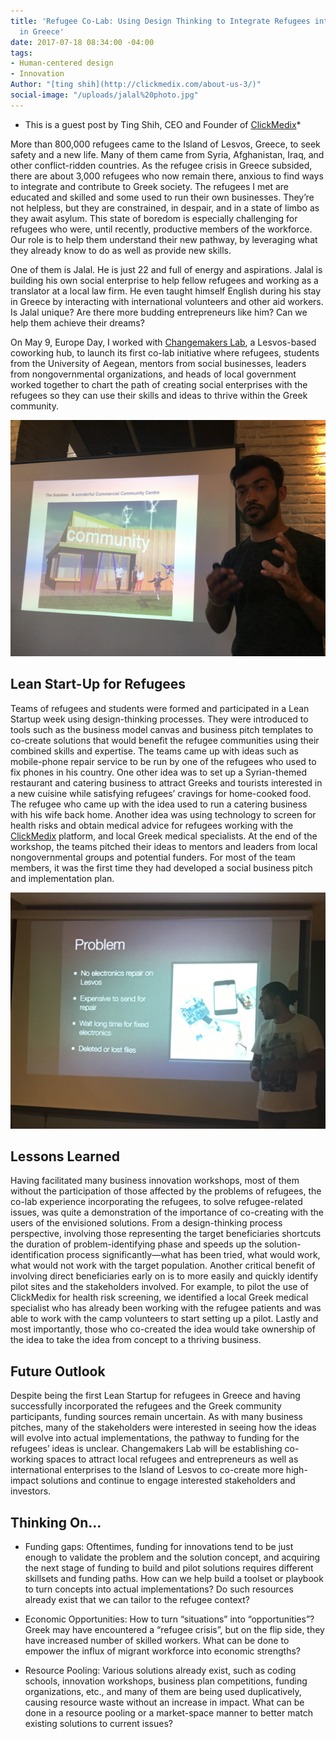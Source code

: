 ```yaml
---
title: 'Refugee Co-Lab: Using Design Thinking to Integrate Refugees into Communities
  in Greece'
date: 2017-07-18 08:34:00 -04:00
tags:
- Human-centered design
- Innovation
Author: "[ting shih](http://clickmedix.com/about-us-3/)"
social-image: "/uploads/jalal%20photo.jpg"
---
```


* This is a guest post by Ting Shih, CEO and Founder of [ClickMedix](http://clickmedix.com/)*

More than 800,000 refugees came to the Island of Lesvos, Greece, to seek safety and a new life. Many of them came from Syria, Afghanistan, Iraq, and other conflict-ridden countries. As the refugee crisis in Greece subsided, there are about 3,000 refugees who now remain there, anxious to find ways to integrate and contribute to Greek society. The refugees I met are educated and skilled and some used to run their own businesses. They’re not helpless, but they are constrained, in despair, and in a state of limbo as they await asylum. This state of boredom is especially challenging for refugees who were, until recently, productive members of the workforce. Our role is to help them understand their new pathway, by leveraging what they already know to do as well as provide new skills. 

One of them is Jalal. He is just 22 and full of energy and aspirations. Jalal is building his own social enterprise to help fellow refugees and working as a translator at a local law firm. He even taught himself English during his stay in Greece by interacting with international volunteers and other aid workers. Is Jalal unique? Are there more budding entrepreneurs like him? Can we help them achieve their dreams? 

On May 9, Europe Day, I worked with [Changemakers Lab](http://changemakerslab.com/), a Lesvos-based coworking hub, to launch its first co-lab initiative where refugees, students from the University of Aegean, mentors from social businesses, leaders from nongovernmental organizations, and heads of local government worked together to chart the path of creating social enterprises with the refugees so they can use their skills and ideas to thrive within the Greek community. 

![jalal photo.jpg](/uploads/jalal%20photo.jpg)

<!--more-->

## Lean Start-Up for Refugees
Teams of refugees and students were formed and participated in a Lean Startup week using design-thinking processes. They were introduced to tools such as the business model canvas and business pitch templates to co-create solutions that would benefit the refugee communities using their combined skills and expertise. The teams came up with ideas such as mobile-phone repair service to be run by one of the refugees who used to fix phones in his country. One other idea was to set up a Syrian-themed restaurant and catering business to attract Greeks and tourists interested in a new cuisine while satisfying refugees’ cravings for home-cooked food. The refugee who came up with the idea used to run a catering business with his wife back home. Another idea was using technology to screen for health risks and obtain medical advice for refugees working with the [ClickMedix](http://clickmedix.com/) platform, and local Greek medical specialists. At the end of the workshop, the teams pitched their ideas to mentors and leaders from local nongovernmental groups and potential funders. For most of the team members, it was the first time they had developed a social business pitch and implementation plan. 

![jalal photo 2.jpg](/uploads/jalal%20photo%202.jpg)

## Lessons Learned
Having facilitated many business innovation workshops, most of them without the participation of those affected by the problems of refugees, the co-lab experience incorporating the refugees, to solve refugee-related issues, was quite a demonstration of the importance of co-creating with the users of the envisioned solutions. From a design-thinking process perspective, involving those representing the target beneficiaries shortcuts the duration of problem-identifying phase and speeds up the solution-identification process significantly—what has been tried, what would work, what would not work with the target population. Another critical benefit of involving direct beneficiaries early on is to more easily and quickly identify pilot sites and the stakeholders involved. For example, to pilot the use of ClickMedix for health risk screening, we identified a local Greek medical specialist who has already been working with the refugee patients and was able to work with the camp volunteers to start setting up a pilot. Lastly and most importantly, those who co-created the idea would take ownership of the idea to take the idea from concept to a thriving business.

## Future Outlook
Despite being the first Lean Startup for refugees in Greece and having successfully incorporated the refugees and the Greek community participants, funding sources remain uncertain. As with many business pitches, many of the stakeholders were interested in seeing how the ideas will evolve into actual implementations, the pathway to funding for the refugees’ ideas is unclear. Changemakers Lab will be establishing co-working spaces to attract local refugees and entrepreneurs as well as international enterprises to the Island of Lesvos to co-create more high-impact solutions and continue to engage interested stakeholders and investors. 

## Thinking On...
* Funding gaps: Oftentimes, funding for innovations tend to be just enough to validate the problem and the solution concept, and acquiring the next stage of funding to build and pilot solutions requires different skillsets and funding paths. How can we help build a toolset or playbook to turn concepts into actual implementations? Do such resources already exist that we can tailor to the refugee context?

* Economic Opportunities: How to turn “situations” into “opportunities”? Greek may have encountered a “refugee crisis”, but on the flip side, they have increased number of skilled workers. What can be done to empower the influx of migrant workforce into economic strengths?

* Resource Pooling: Various solutions already exist, such as coding schools, innovation workshops, business plan competitions, funding organizations, etc., and many of them are being used duplicatively, causing resource waste without an increase in impact. What can be done in a resource pooling or a market-space manner to better match existing solutions to current issues? 